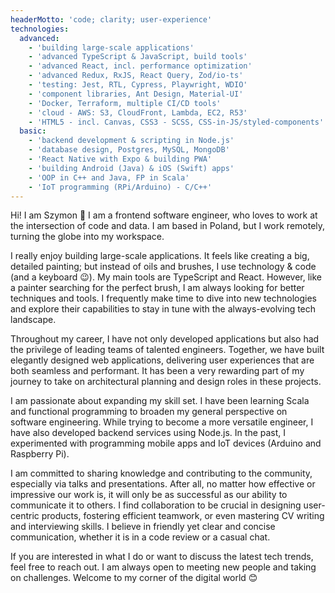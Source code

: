 ```yaml
---
headerMotto: 'code; clarity; user-experience'
technologies:
  advanced:
    - 'building large-scale applications'
    - 'advanced TypeScript & JavaScript, build tools'
    - 'advanced React, incl. performance optimization'
    - 'advanced Redux, RxJS, React Query, Zod/io-ts'
    - 'testing: Jest, RTL, Cypress, Playwright, WDIO'
    - 'component libraries, Ant Design, Material-UI'
    - 'Docker, Terraform, multiple CI/CD tools'
    - 'cloud - AWS: S3, CloudFront, Lambda, EC2, R53'
    - 'HTML5 - incl. Canvas, CSS3 - SCSS, CSS-in-JS/styled-components'
  basic:
    - 'backend development & scripting in Node.js'
    - 'database design, Postgres, MySQL, MongoDB'
    - 'React Native with Expo & building PWA'
    - 'building Android (Java) & iOS (Swift) apps'
    - 'OOP in C++ and Java, FP in Scala'
    - 'IoT programming (RPi/Arduino) - C/C++'
---
```


Hi! I am Szymon 👋 I am a frontend software engineer, who loves to work at the intersection of code and data. I am based in Poland, but I work remotely, turning the globe into my workspace.

I really enjoy building large-scale applications. It feels like creating a big, detailed painting; but instead of oils and brushes, I use technology & code (and a keyboard 😉). My main tools are TypeScript and React. However, like a painter searching for the perfect brush, I am always looking for better techniques and tools. I frequently make time to dive into new technologies and explore their capabilities to stay in tune with the always-evolving tech landscape.

Throughout my career, I have not only developed applications but also had the privilege of leading teams of talented engineers. Together, we have built elegantly designed web applications, delivering user experiences that are both seamless and performant. It has been a very rewarding part of my journey to take on architectural planning and design roles in these projects.

I am passionate about expanding my skill set. I have been learning Scala and functional programming to broaden my general perspective on software engineering. While trying to become a more versatile engineer, I have also developed backend services using Node.js. In the past, I experimented with programming mobile apps and IoT devices (Arduino and Raspberry Pi).

I am committed to sharing knowledge and contributing to the community, especially via talks and presentations. After all, no matter how effective or impressive our work is, it will only be as successful as our ability to communicate it to others. I find collaboration to be crucial in designing user-centric products, fostering efficient teamwork, or even mastering CV writing and interviewing skills. I believe in friendly yet clear and concise communication, whether it is in a code review or a casual chat.

If you are interested in what I do or want to discuss the latest tech trends, feel free to reach out. I am always open to meeting new people and taking on challenges. Welcome to my corner of the digital world 😊
